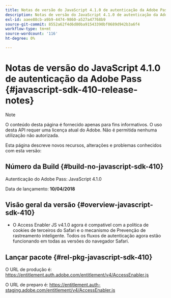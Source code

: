 ```yaml
---
title: Notas de versão do JavaScript 4.1.0 de autenticação da Adobe Pass
description: Notas de versão do JavaScript 4.1.0 de autenticação da Adobe Pass
exl-id: aaee88cb-a9b9-4474-9860-a527a47768b9
source-git-commit: 8552a62f4d6d80ba91543390bf0689d942b3a6f4
workflow-type: tm+mt
source-wordcount: '116'
ht-degree: 0%

---
```


# Notas de versão do JavaScript 4.1.0 de autenticação da Adobe Pass {#javascript-sdk-410-release-notes}

>[!NOTE]
>
>O conteúdo desta página é fornecido apenas para fins informativos. O uso desta API requer uma licença atual do Adobe. Não é permitida nenhuma utilização não autorizada.

Esta página descreve novos recursos, alterações e problemas conhecidos com esta versão:

## Número da Build {#build-no-javascript-sdk-410}

Autenticação do Adobe Pass: JavaScript 4.1.0

Data de lançamento: **10/04/2018**


## Visão geral da versão {#overview-javascript-sdk-410}

* O Access Enabler JS v4.1.0 agora é compatível com a política de cookies de terceiros do Safari e o mecanismo de Prevenção de rastreamento inteligente. Todos os fluxos de autenticação agora estão funcionando em todas as versões do navegador Safari.


## Lançar pacote {#rel-pkg-javascript-sdk-410}

O URL de produção é: https://entitlement.auth.adobe.com/entitlement/v4/AccessEnabler.js

O URL de preparo é: https://entitlement.auth-staging.adobe.com/entitlement/v4/AccessEnabler.js
